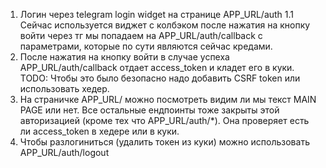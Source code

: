 1. Логин через telegram login widget на странице APP_URL/auth
    1.1 Сейчас используется виджет с колбэком после нажатия на кнопку войти через тг мы попадаем на 
    APP_URL/auth/callback с параметрами, которые по сути являются сейчас кредами.
2. После нажатия на кнопку войти в случае успеха APP_URL/auth/callback отдает access_token и кладет его в куки.
    TODO: Чтобы это было безопасно надо добавить CSRF token или использовать хедер.
3. На страничке APP_URL/ можно посмотреть видим ли мы текст MAIN PAGE или нет. Все остальные ендпоинты тоже закрыты этой авторизацией (кроме тех что APP_URL/auth/*). Она проверяет есть ли access_token в хедере или в куки.
4. Чтобы разлогиниться (удалить токен из куки) можно использовать APP_URL/auth/logout